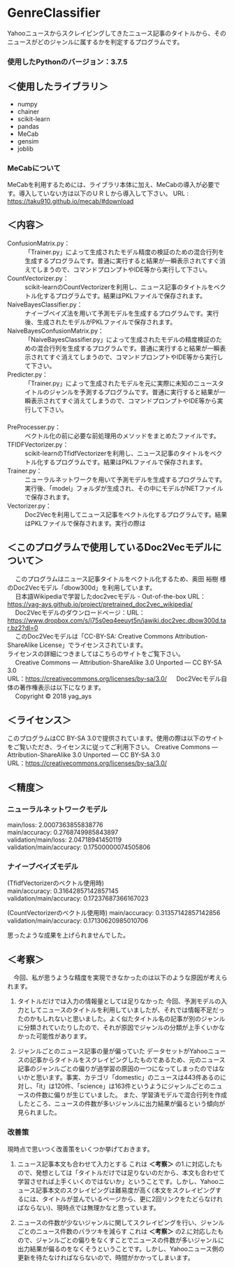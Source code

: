 # GenreClassifier
Yahooニュースからスクレイピングしてきたニュース記事のタイトルから、そのニュースがどのジャンルに属するかを判定するプログラムです。
### 使用したPythonのバージョン：3.7.5

## ＜使用したライブラリ＞
 - numpy
 - chainer
 - scikit-learn
 - pandas
 - MeCab
 - gensim
 - joblib
 
 ### MeCabについて
 MeCabを利用するためには、ライブラリ本体に加え、MeCabの導入が必要です。導入していない方は以下のＵＲＬから導入して下さい。
 URL : https://taku910.github.io/mecab/#download
   
   
 
## ＜内容＞
<dl>
  <dt> ConfusionMatrix.py：</dt>
    <dd>「Trainer.py」によって生成されたモデル精度の検証のための混合行列を生成するプログラムです。普通に実行すると結果が一瞬表示されてすぐ消えてしまうので、コマンドプロンプトやIDE等から実行して下さい。</dd>
  <dt> CountVectorizer.py：</dt>
    <dd> scikit-learnのCountVectorizerを利用し、ニュース記事のタイトルをベクトル化するプログラムです。結果はPKLファイルで保存されます。</dd>
  <dt> NaiveBayesClassifier.py：</dt>
    <dd>ナイーブベイズ法を用いて予測モデルを生成するプログラムです。実行後、生成されたモデルがPKLファイルで保存されます。</dd>
  <dt> NaiveBayesConfusionMatrix.py：</dt>
    <dd>「NaiveBayesClassifier.py」によって生成されたモデルの精度検証のための混合行列を生成するプログラムです。普通に実行すると結果が一瞬表示されてすぐ消えてしまうので、コマンドプロンプトやIDE等から実行して下さい。</dd>
  <dt> Predicter.py：</dt>
    <dd>「Trainer.py」によって生成されたモデルを元に実際に未知のニュースタイトルのジャンルを予測するプログラムです。普通に実行すると結果が一瞬表示されてすぐ消えてしまうので、コマンドプロンプトやIDE等から実行して下さい。</dd>
　<dt> PreProcesser.py：</dt>
    <dd>ベクトル化の前に必要な前処理用のメソッドをまとめたファイルです。</dd>
  <dt> TFIDFVectorizer.py：</dt>
    <dd>scikit-learnのTfidfVectorizerを利用し、ニュース記事のタイトルをベクトル化するプログラムです。結果はPKLファイルで保存されます。</dd>
  <dt> Trainer.py：</dt>
    <dd>ニューラルネットワークを用いて予測モデルを生成するプログラムです。実行後、「model」フォルダが生成され、その中にモデルがNETファイルで保存されます。</dd>
  <dt> Vectorizer.py：</dt>
    <dd>Doc2Vecを利用してニュース記事をベクトル化するプログラムです。結果はPKLファイルで保存されます。実行の際は</dd>
</dl>

## ＜このプログラムで使用しているDoc2Vecモデルについて＞
　 このプログラムはニュース記事タイトルをベクトル化するため、奥田 裕樹 様のDoc2Vecモデル「dbow300d」を利用しています。  
　 日本語Wikipediaで学習したdoc2vecモデル - Out-of-the-box  URL：https://yag-ays.github.io/project/pretrained_doc2vec_wikipedia/  
　 Doc2Vecモデルのダウンロードページ：URL：https://www.dropbox.com/s/j75s0eq4eeuyt5n/jawiki.doc2vec.dbow300d.tar.bz2?dl=0  
　 このDoc2Vecモデルは「CC-BY-SA: Creative Commons Attribution-ShareAlike License」でライセンスされています。  
   ライセンスの詳細につきましてはこちらのサイトをご覧下さい。  
　 Creative Commons — Attribution-ShareAlike 3.0 Unported — CC BY-SA 3.0  
   URL：https://creativecommons.org/licenses/by-sa/3.0/
　 Doc2Vecモデル自体の著作権表示は以下になります。  
　 Copyright © 2018 yag_ays

## ＜ライセンス＞
   このプログラムはCC BY-SA 3.0で提供されています。使用の際は以下のサイトをご覧いただき、ライセンスに従ってご利用下さい。
   Creative Commons — Attribution-ShareAlike 3.0 Unported — CC BY-SA 3.0  
   URL：https://creativecommons.org/licenses/by-sa/3.0/

## ＜精度＞
  ### ニューラルネットワークモデル
main/loss: 2.0007363855838776  
  main/accuracy: 0.2768749985843897  
  validation/main/loss: 2.04718941450119  
  validation/main/accuracy: 0.17500000074505806  
  
  ### ナイーブベイズモデル
  (TfidfVectorizerのベクトル使用時)  
  main/accuracy: 0.31642857142857145  
  validation/main/accuracy: 0.17237687366167023  

  (CountVectorizerのベクトル使用時)
  main/accuracy: 0.31357142857142856  
  validation/main/accuracy: 0.17130620985010706

思ったような成果を上げられませんでした。

## ＜考察＞
　今回、私が思うような精度を実現できなかったのは以下のような原因が考えられます。
  1. タイトルだけでは入力の情報量としては足りなかった
  今回、予測モデルの入力としてニュースのタイトルを利用していましたが、それでは情報不足だったのかもしれないと思いました。よく似たタイトル名の記事が別のジャンルに分類されていたりしたので、それが原因でジャンルの分類が上手くいかなかった可能性があります。
       
  2. ジャンルごとのニュース記事の量が偏っていた
  データセットがYahooニュースの記事からタイトルをスクレイピングしたものであるため、元のニュース記事のジャンルごとの偏りが過学習の原因の一つになってしまったのではないかと思います。事実、カテゴリ「domestic」のニュースは443件あるのに対し、「it」は120件、「science」は163件というようにジャンルごとのニュースの件数に偏りが生じていました。 また、学習済モデルで混合行列を作成したところ、ニュースの件数が多いジャンルに出力結果が偏るという傾向が見られました。
  
  ### 改善策
  現時点で思いつく改善策をいくつか挙げておきます。

  1. ニュース記事本文も合わせて入力とする
  これは __＜考察＞__ の1.に対応したもので、発想としては「タイトルだけでは足りないのだから、本文も合わせて学習させれば上手くいくのではないか」ということです。しかし、Yahooニュース記事本文のスクレイピングは難易度が高く(本文をスクレイピングするには、タイトルが並んでいるページから、更に2回リンクをたどらなければならない)、現時点では無理かなと思っています。

  2. ニュースの件数が少ないジャンルに関してスクレイピングを行い、ジャンルごとのニュース件数のバラツキを減らす
  これは __＜考察＞__ の2.に対応したもので、ジャンルごとの偏りをなくすことでニュースの件数が多いジャンルに出力結果が偏るのをなくそうということです。しかし、Yahooニュース側の更新を待たなければならないので、時間がかかってしまいます。
